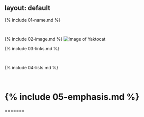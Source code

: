 layout: default
---

{% include 01-name.md %}

<br>

{% include 02-image.md %}
![Image of Yaktocat](https://octodex.github.com/images/yaktocat.png)
<br>

{% include 03-links.md %}

<br>

{% include 04-lists.md %}

<br>

{% include 05-emphasis.md %}
=======
=======
# 


